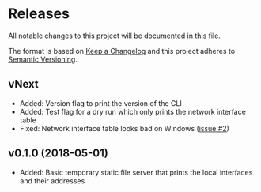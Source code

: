 Releases
========

All notable changes to this project will be documented in this file.

The format is based on [Keep a Changelog](http://keepachangelog.com/en/1.0.0/) and this project adheres to [Semantic Versioning](http://semver.org/spec/v2.0.0.html).

vNext
-----

- Added: Version flag to print the version of the CLI
- Added: Test flag for a dry run which only prints the network interface table
- Fixed: Network interface table looks bad on Windows ([issue #2](https://github.com/philippgille/serve/issues/2))

v0.1.0 (2018-05-01)
-------------------

- Added: Basic temporary static file server that prints the local interfaces and their addresses

